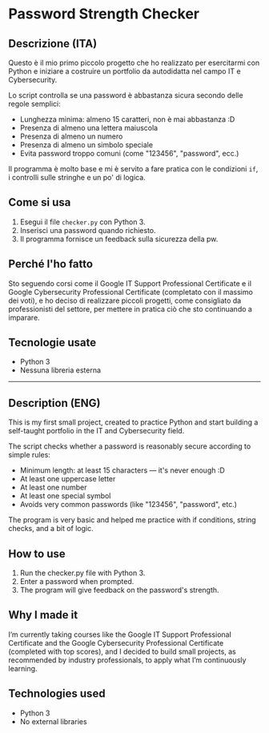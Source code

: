 # Password Strength Checker

## Descrizione (ITA)

Questo è il mio primo piccolo progetto che ho realizzato per esercitarmi con Python e iniziare a costruire un portfolio da autodidatta nel campo IT e Cybersecurity.

Lo script controlla se una password è abbastanza sicura secondo delle regole semplici:

- Lunghezza minima: almeno 15 caratteri, non è mai abbastanza :D
- Presenza di almeno una lettera maiuscola
- Presenza di almeno un numero
- Presenza di almeno un simbolo speciale
- Evita password troppo comuni (come "123456", "password", ecc.)

Il programma è molto base e mi è servito a fare pratica con le condizioni `if`, i controlli sulle stringhe e un po' di logica.

## Come si usa

1. Esegui il file `checker.py` con Python 3.
2. Inserisci una password quando richiesto.
3. Il programma fornisce un feedback sulla sicurezza della pw.

## Perché l'ho fatto

Sto seguendo corsi come il Google IT Support Professional Certificate e il Google Cybersecurity Professional Certificate (completato con il massimo dei voti), e ho deciso di realizzare piccoli progetti, come consigliato da professionisti del settore, per mettere in pratica ciò che sto continuando a imparare.

## Tecnologie usate

- Python 3
- Nessuna libreria esterna
-----------------------------------------------------------------------
## Description (ENG)

This is my first small project, created to practice Python and start building a self-taught portfolio in the IT and Cybersecurity field.

The script checks whether a password is reasonably secure according to simple rules:

- Minimum length: at least 15 characters — it's never enough :D
- At least one uppercase letter
- At least one number
- At least one special symbol
- Avoids very common passwords (like "123456", "password", etc.)

The program is very basic and helped me practice with if conditions, string checks, and a bit of logic.

## How to use

1. Run the checker.py file with Python 3.
2. Enter a password when prompted.
3. The program will give feedback on the password's strength.

## Why I made it

I’m currently taking courses like the Google IT Support Professional Certificate and the Google Cybersecurity Professional Certificate (completed with top scores), and I decided to build small projects, as recommended by industry professionals, to apply what I’m continuously learning.

## Technologies used
- Python 3
- No external libraries